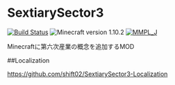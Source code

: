 # SextiarySector3
[![Build Status](https://travis-ci.org/shift02/SextiarySector3.svg?branch=master)](https://travis-ci.org/shift02/SextiarySector3)
![Minecraft version 1.10.2](https://img.shields.io/badge/mc%20version-1.10.2-brightgreen.svg)
[![MMPL_J](https://img.shields.io/badge/license-MMPL__%20J-blue.svg)](http://tsoft-web.com/nokiyen/minecraft/modding/MMPL_J)

Minecraftに第六次産業の概念を追加するMOD 

##Localization

https://github.com/shift02/SextiarySector3-Localization
